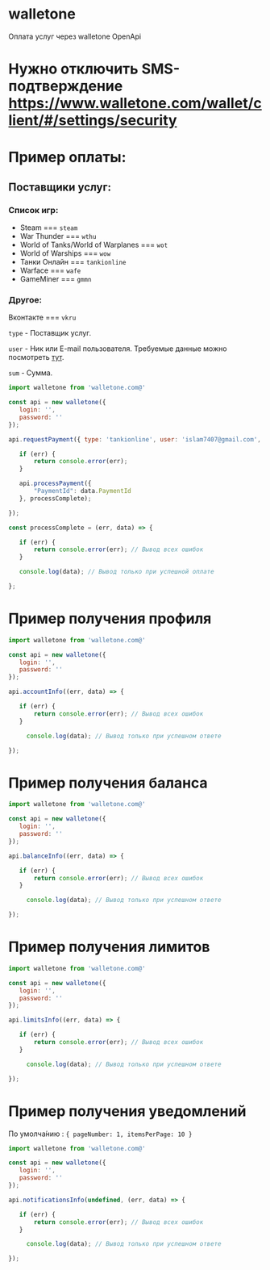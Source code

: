 # walletone
Оплата услуг через walletone OpenApi



# Нужно отключить SMS-подтверждение https://www.walletone.com/wallet/client/#/settings/security

# Пример оплаты:

## Поставщики услуг:
 
 ### Список игр:

 * Steam === `steam`
 * War Thunder === `wthu`
 * World of Tanks/World of Warplanes === `wot`
 * World of Warships === `wow`
 * Танки Онлайн === `tankionline`
 * Warface === `wafe`
 * GameMiner === `gmmn`

 ### Другое:

 Вконтакте === `vkru`
 
`type` - Поставщик услуг.

`user` - Ник или E-mail пользователя. 
Требуемые данные можно посмотреть [тут](https://www.walletone.com/wallet/client/#/payment).

`sum` - Сумма.



 ```javascript
import walletone from 'walletone.com@'

const api = new walletone({
    login: '',
    password: ''
});

api.requestPayment({ type: 'tankionline', user: 'islam7407@gmail.com', sum: '10' }, (err, data) => {

    if (err) {
        return console.error(err);
    }

    api.processPayment({
        "PaymentId": data.PaymentId
    }, processComplete);

});

const processComplete = (err, data) => {

    if (err) {
        return console.error(err); // Вывод всех ошибок
    }

    console.log(data); // Вывод только при успешной оплате

};
```


# Пример получения профиля

 ```javascript
import walletone from 'walletone.com@'

const api = new walletone({
    login: '',
    password: ''
});

api.accountInfo((err, data) => {

    if (err) {
        return console.error(err); // Вывод всех ошибок
    }

      console.log(data); // Вывод только при успешном ответе

});

```

# Пример получения баланса

 ```javascript
import walletone from 'walletone.com@'

const api = new walletone({
    login: '',
    password: ''
});

api.balanceInfo((err, data) => {

    if (err) {
        return console.error(err); // Вывод всех ошибок
    }

      console.log(data); // Вывод только при успешном ответе

});

```


# Пример получения лимитов

 ```javascript
import walletone from 'walletone.com@'

const api = new walletone({
    login: '',
    password: ''
});

api.limitsInfo((err, data) => {

    if (err) {
        return console.error(err); // Вывод всех ошибок
    }

      console.log(data); // Вывод только при успешном ответе

});

```


# Пример получения уведомлений

По умолча́нию : `{ pageNumber: 1, itemsPerPage: 10 }`


 ```javascript
import walletone from 'walletone.com@'

const api = new walletone({
    login: '',
    password: ''
});

api.notificationsInfo(undefined, (err, data) => { 

    if (err) {
        return console.error(err); // Вывод всех ошибок
    }

      console.log(data); // Вывод только при успешном ответе

});

```






